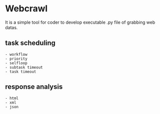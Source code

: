 # Webcrawl

It is a simple tool for coder to develop executable .py file of grabbing web datas. 

## task scheduling
    - workflow 
    - priority 
    - selfloop 
    - subtask timeout
    - task timeout

## response analysis
    - html 
    - xml 
    - json 